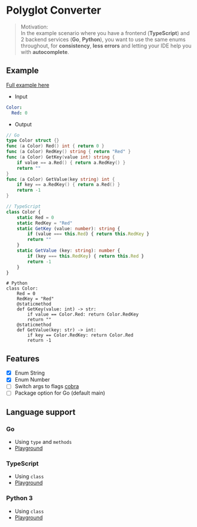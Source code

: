 # Polyglot Converter

> Motivation:  
> In the example scenario where you have a frontend (**TypeScript**) and 2 backend services (**Go**, **Python**), 
> you want to use the same enums throughout, 
> for **consistency**, **less errors** and letting your IDE help you with **autocomplete**.  

## Example
[Full example here](./example)

- Input
```yaml
Color:
  Red: 0
```

- Output
```go
// Go
type Color struct {}
func (a Color) Red() int { return 0 }
func (a Color) RedKey() string { return "Red" }
func (a Color) GetKey(value int) string {
    if value == a.Red() { return a.RedKey() }
    return ""
}
func (a Color) GetValue(key string) int {
    if key == a.RedKey() { return a.Red() }
    return -1
}
```
```typescript
// TypeScript
class Color {
	static Red = 0
	static RedKey = "Red"
	static GetKey (value: number): string {
		if (value === this.Red) { return this.RedKey }
		return ""
	}
	static GetValue (key: string): number {
		if (key === this.RedKey) { return this.Red }
		return -1
	}
}
```
```python3
# Python
class Color:
	Red = 0
	RedKey = "Red"
	@staticmethod
	def GetKey(value: int) -> str:
		if value == Color.Red: return Color.RedKey
		return ""
	@staticmethod
	def GetValue(key: str) -> int:
		if key == Color.RedKey: return Color.Red
		return -1
```

## Features
- [x] Enum String
- [x] Enum Number
- [ ] Switch args to flags [cobra](https://github.com/spf13/cobra)
- [ ] Package option for Go (default main)

## Language support
### Go
- Using `type` and `methods`
- [Playground](https://play.golang.org/)

### TypeScript
- Using `class`
- [Playground](https://www.typescriptlang.org/play?#code/Q)

### Python 3
- Using `class`
- [Playground](https://trinket.io/python3)
